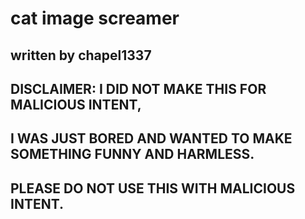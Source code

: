 # cat image screamer
## written by chapel1337

##  DISCLAIMER: I DID NOT MAKE THIS FOR MALICIOUS INTENT, 
##  I WAS JUST BORED AND WANTED TO MAKE SOMETHING FUNNY AND HARMLESS. 
##  PLEASE DO NOT USE THIS WITH MALICIOUS INTENT. 
